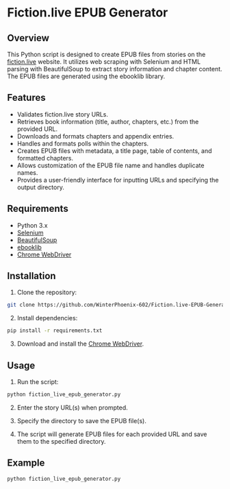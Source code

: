 # Fiction.live EPUB Generator

## Overview

This Python script is designed to create EPUB files from stories on the [fiction.live](https://fiction.live) website. It utilizes web scraping with Selenium and HTML parsing with BeautifulSoup to extract story information and chapter content. The EPUB files are generated using the ebooklib library.

## Features

- Validates fiction.live story URLs.
- Retrieves book information (title, author, chapters, etc.) from the provided URL.
- Downloads and formats chapters and appendix entries.
- Handles and formats polls within the chapters.
- Creates EPUB files with metadata, a title page, table of contents, and formatted chapters.
- Allows customization of the EPUB file name and handles duplicate names.
- Provides a user-friendly interface for inputting URLs and specifying the output directory.

## Requirements

- Python 3.x
- [Selenium](https://www.selenium.dev/documentation/en/)
- [BeautifulSoup](https://www.crummy.com/software/BeautifulSoup/bs4/doc/)
- [ebooklib](https://github.com/aerkalov/ebooklib)
- [Chrome WebDriver](https://sites.google.com/chromium.org/driver/)

## Installation

1. Clone the repository:

```bash
git clone https://github.com/WinterPhoenix-602/Fiction.live-EPUB-Generator
```

2. Install dependencies:

```bash
pip install -r requirements.txt
```

3. Download and install the [Chrome WebDriver](https://sites.google.com/chromium.org/driver/).

## Usage

1. Run the script:

```bash
python fiction_live_epub_generator.py
```

2. Enter the story URL(s) when prompted.

3. Specify the directory to save the EPUB file(s).

4. The script will generate EPUB files for each provided URL and save them to the specified directory.

## Example

```bash
python fiction_live_epub_generator.py
```
